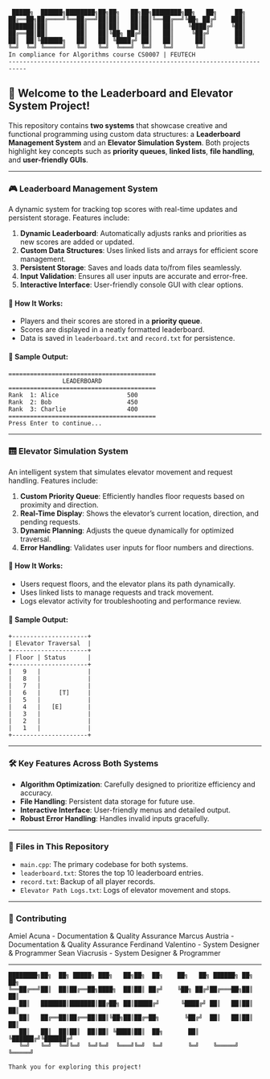 ```
 █████╗  ██████╗████████╗██╗██╗   ██╗██╗████████╗██╗   ██╗     ██╗
██╔══██╗██╔════╝╚══██╔══╝██║██║   ██║██║╚══██╔══╝╚██╗ ██╔╝    ███║
███████║██║        ██║   ██║██║   ██║██║   ██║    ╚████╔╝     ╚██║
██╔══██║██║        ██║   ██║╚██╗ ██╔╝██║   ██║     ╚██╔╝       ██║
██║  ██║╚██████╗   ██║   ██║ ╚████╔╝ ██║   ██║      ██║        ██║
╚═╝  ╚═╝ ╚═════╝   ╚═╝   ╚═╝  ╚═══╝  ╚═╝   ╚═╝      ╚═╝        ╚═╝                                                
In compliance for Algorithms course CS0007 | FEUTECH                                      
---------------------------------------------------------------------------
```

## 🚀 **Welcome to the Leaderboard and Elevator System Project!**
This repository contains **two systems** that showcase creative and functional programming using custom data structures: a **Leaderboard Management System** and an **Elevator Simulation System**. Both projects highlight key concepts such as **priority queues**, **linked lists**, **file handling**, and **user-friendly GUIs**.

---

### 🎮 **Leaderboard Management System**
A dynamic system for tracking top scores with real-time updates and persistent storage. Features include:

1. **Dynamic Leaderboard**: Automatically adjusts ranks and priorities as new scores are added or updated.
2. **Custom Data Structures**: Uses linked lists and arrays for efficient score management.
3. **Persistent Storage**: Saves and loads data to/from files seamlessly.
4. **Input Validation**: Ensures all user inputs are accurate and error-free.
5. **Interactive Interface**: User-friendly console GUI with clear options.

#### 📝 **How It Works:**
- Players and their scores are stored in a **priority queue**.
- Scores are displayed in a neatly formatted leaderboard.
- Data is saved in `leaderboard.txt` and `record.txt` for persistence.

#### 🌟 **Sample Output:**
```
=========================================
               LEADERBOARD               
=========================================
Rank  1: Alice                   500
Rank  2: Bob                     450
Rank  3: Charlie                 400
=========================================
Press Enter to continue...
```

---

### 🛗 **Elevator Simulation System**
An intelligent system that simulates elevator movement and request handling. Features include:

1. **Custom Priority Queue**: Efficiently handles floor requests based on proximity and direction.
2. **Real-Time Display**: Shows the elevator’s current location, direction, and pending requests.
3. **Dynamic Planning**: Adjusts the queue dynamically for optimized traversal.
4. **Error Handling**: Validates user inputs for floor numbers and directions.

#### 📝 **How It Works:**
- Users request floors, and the elevator plans its path dynamically.
- Uses linked lists to manage requests and track movement.
- Logs elevator activity for troubleshooting and performance review.

#### 🌟 **Sample Output:**
```
+---------------------+
| Elevator Traversal  |
+---------------------+
| Floor | Status      |
+---------------------+
|   9   |             |
|   8   |             |
|   7   |             |
|   6   |     [T]     |
|   5   |             |
|   4   |   [E]       |
|   3   |             |
|   2   |             |
|   1   |             |
+---------------------+
```

---

### 🛠️ **Key Features Across Both Systems**
- **Algorithm Optimization**: Carefully designed to prioritize efficiency and accuracy.
- **File Handling**: Persistent data storage for future use.
- **Interactive Interface**: User-friendly menus and detailed output.
- **Robust Error Handling**: Handles invalid inputs gracefully.

---

### 📂 **Files in This Repository**
- `main.cpp`: The primary codebase for both systems.
- `leaderboard.txt`: Stores the top 10 leaderboard entries.
- `record.txt`: Backup of all player records.
- `Elevator Path Logs.txt`: Logs of elevator movement and stops.

---

### 🤝 **Contributing**
Amiel Acuna - Documentation & Quality Assurance
Marcus Austria - Documentation & Quality Assurance
Ferdinand Valentino - System Designer & Programmer
Sean Viacrusis - System Designer & Programmer


---

```
████████╗██╗  ██╗ █████╗ ███╗   ██╗██╗  ██╗    ██╗   ██╗ ██████╗ ██╗   ██╗
╚══██╔══╝██║  ██║██╔══██╗████╗  ██║██║ ██╔╝    ╚██╗ ██╔╝██╔═══██╗██║   ██║
   ██║   ███████║███████║██╔██╗ ██║█████╔╝      ╚████╔╝ ██║   ██║██║   ██║
   ██║   ██╔══██║██╔══██║██║╚██╗██║██╔═██╗       ╚██╔╝  ██║   ██║██║   ██║
   ██║   ██║  ██║██║  ██║██║ ╚████║██║  ██╗       ██║   ╚██████╔╝╚██████╔╝
   ╚═╝   ╚═╝  ╚═╝╚═╝  ╚═╝╚═╝  ╚═══╝╚═╝  ╚═╝       ╚═╝    ╚═════╝  ╚═════╝ 
                                                                          
Thank you for exploring this project!
```

